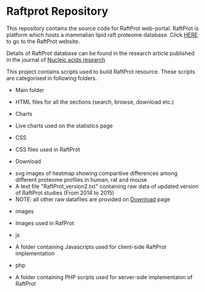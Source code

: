 # Raftprot Repository
This repository contains the source code for RaftProt web-portal. 
RaftProt is platform which hosts a mammalian lipid raft proteome database. 
Click [HERE](http://lipid-raft-database.di.uq.edu.au/) to go to the RaftProt website. 

Details of RaftProt database can be found in the research article published in the journal of [Nucleic acids research](http://nar.oxfordjournals.org/content/43/D1/D335.abstract)

This project contains scripts used to build RaftProt resource.
These scripts are categorised in following folders. 
* Main folder
- HTML files for all the sections (search, browse, download etc.)
* Charts
- Live charts used on the statistics page
* CSS
- CSS files used in RaftProt
* Download 
- svg images of heatmap showing comparitive differences among different proteome profiles in human, rat and mouse
- A text file "RaftProt_version2.txt" containing raw data of updated version of RaftProt studies (From 2014 to 2015)
- NOTE: all other raw datafiles are provided on [Download](http://lipid-raft-database.di.uq.edu.au/download.html) page
* images
- Images used in RafProt
* js
- A folder containing Javascripts used for client-side RaftProt implementation
* php
- A folder containing PHP scripts used for server-side implementaion of RaftProt
